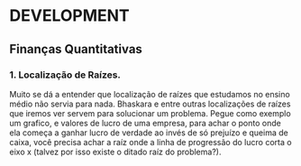 # DEVELOPMENT

## Finanças Quantitativas

### 1. Localização de Raízes.

Muito se dá a entender que localização de raízes que estudamos no ensino médio não servia para nada. Bhaskara e entre outras localizações de raízes que iremos ver servem para solucionar um problema. Pegue como exemplo um grafico, e valores de lucro de uma empresa, para achar o ponto onde ela começa a ganhar lucro de verdade ao invés de só prejuízo e queima de caixa, você precisa achar a raíz onde a linha de progressão do lucro corta o eixo x (talvez por isso existe o ditado raíz do problema?).

